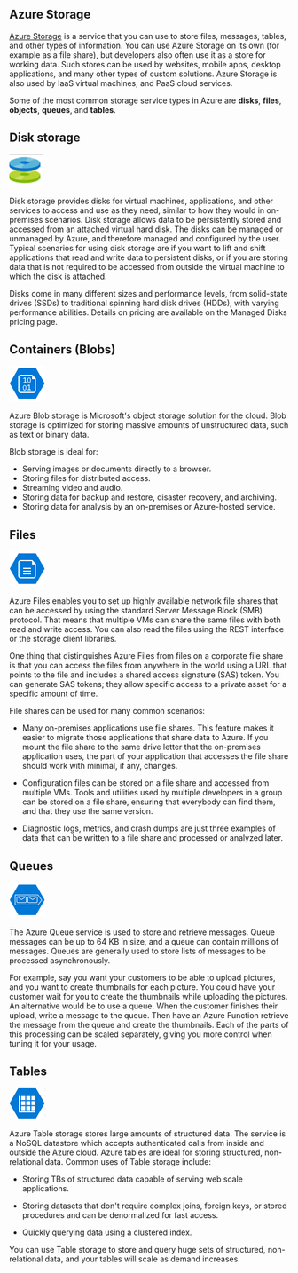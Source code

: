 ## Azure Storage

[Azure Storage](https://azure.microsoft.com/product-categories/storage/) is a service that you can use to store files, messages, tables, and other types of information. You can use Azure Storage on its own (for example as a file share), but developers also often use it as a store for working data. Such stores can be used by websites, mobile apps, desktop applications, and many other types of custom solutions. Azure Storage is also used by IaaS virtual machines, and PaaS cloud services. 


Some of the most common storage service types in Azure are **disks**, **files**, **objects**, **queues**, and **tables**.


## Disk storage

![Disk storage icon.](../media/icondisks.png)

Disk storage provides disks for virtual machines, applications, and other services to access and use as they need, similar to how they would in on-premises scenarios. Disk storage allows data to be persistently stored and accessed from an attached virtual hard disk. The disks can be managed or unmanaged by Azure, and therefore managed and configured by the user. Typical scenarios for using disk storage are if you want to lift and shift applications that read and write data to persistent disks, or if you are storing data that is not required to be accessed from outside the virtual machine to which the disk is attached. 

Disks come in many different sizes and performance levels, from solid-state drives (SSDs) to traditional spinning hard disk drives (HDDs), with varying performance abilities. Details on pricing are available on the Managed Disks pricing page.

## Containers (Blobs)

![Azure blob storage icon.](../media/iconblob.png)

Azure Blob storage is Microsoft's object storage solution for the cloud. Blob storage is optimized for storing massive amounts of unstructured data, such as text or binary data.

Blob storage is ideal for:
+ Serving images or documents directly to a browser.
+ Storing files for distributed access.
+ Streaming video and audio.
+ Storing data for backup and restore, disaster recovery, and archiving.
+ Storing data for analysis by an on-premises or Azure-hosted service.

## Files

![Azure file storage icon.](../media/iconfiles.png)

Azure Files enables you to set up highly available network file shares that can be accessed by using the standard Server Message Block (SMB) protocol. That means that multiple VMs can share the same files with both read and write access. You can also read the files using the REST interface or the storage client libraries.

One thing that distinguishes Azure Files from files on a corporate file share is that you can access the files from anywhere in the world using a URL that points to the file and includes a shared access signature (SAS) token. You can generate SAS tokens; they allow specific access to a private asset for a specific amount of time.

File shares can be used for many common scenarios:

+ Many on-premises applications use file shares. This feature makes it easier to migrate those applications that share data to Azure. If you mount the file share to the same drive letter that the on-premises application uses, the part of your application that accesses the file share should work with minimal, if any, changes.

+ Configuration files can be stored on a file share and accessed from multiple VMs. Tools and utilities used by multiple developers in a group can be stored on a file share, ensuring that everybody can find them, and that they use the same version.

+ Diagnostic logs, metrics, and crash dumps are just three examples of data that can be written to a file share and processed or analyzed later.

## Queues

![Azure queue storage icon.](../media/iconqueue.png)

The Azure Queue service is used to store and retrieve messages. Queue messages can be up to 64 KB in size, and a queue can contain millions of messages. Queues are generally used to store lists of messages to be processed asynchronously.

For example, say you want your customers to be able to upload pictures, and you want to create thumbnails for each picture. You could have your customer wait for you to create the thumbnails while uploading the pictures. An alternative would be to use a queue. When the customer finishes their upload, write a message to the queue. Then have an Azure Function retrieve the message from the queue and create the thumbnails. Each of the parts of this processing can be scaled separately, giving you more control when tuning it for your usage.

## Tables

![Azure table storage icon.](../media/icontable.png)

Azure Table storage stores large amounts of structured data. The service is a NoSQL datastore which accepts authenticated calls from inside and outside the Azure cloud. Azure tables are ideal for storing structured, non-relational data. Common uses of Table storage include:

+ Storing TBs of structured data capable of serving web scale applications.

+ Storing datasets that don't require complex joins, foreign keys, or stored procedures and can be denormalized for fast access.

+ Quickly querying data using a clustered index.

You can use Table storage to store and query huge sets of structured, non-relational data, and your tables will scale as demand increases.


